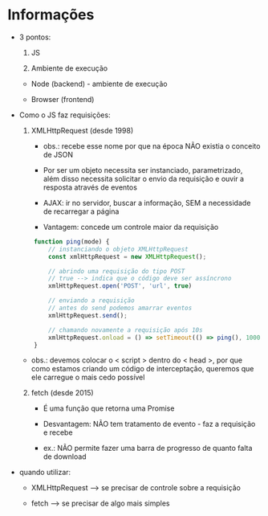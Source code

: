 # Informações

* 3 pontos:

    1. JS

    2. Ambiente de execução

    - Node (backend) - ambiente de execução

    - Browser (frontend)

* Como o JS faz requisições:

    1. XMLHttpRequest (desde 1998)

        - obs.: recebe esse nome por que na época NÃO existia o conceito de JSON

        - Por ser um objeto necessita ser instanciado, parametrizado, além disso necessita solicitar o envio da requisição e ouvir a resposta através de eventos

        - AJAX: ir no servidor, buscar a informação, SEM a necessidade de recarregar a página

        - Vantagem: concede um controle maior da requisição

    ```js
        function ping(mode) {
            // instanciando o objeto XMLHttpRequest
            const xmlHttpRequest = new XMLHttpRequest();

            // abrindo uma requisição do tipo POST
            // true --> indica que o código deve ser assíncrono
            xmlHttpRequest.open('POST', 'url', true)

            // enviando a requisição
            // antes do send podemos amarrar eventos
            xmlHttpRequest.send();

            // chamando novamente a requisição após 10s
            xmlHttpRequest.onload = () => setTimeout(() => ping(), 10000);
        }
    ```

    - obs.: devemos colocar o < script > dentro do < head >, por que como estamos criando um código de interceptação, queremos que ele carregue o mais cedo possível

    2. fetch (desde 2015)

        - É uma função que retorna uma Promise

        - Desvantagem: NÃO tem tratamento de evento - faz a requisição e recebe

        - ex.: NÃO permite fazer uma barra de progresso de quanto falta de download

* quando utilizar:

    - XMLHttpRequest --> se precisar de controle sobre a requisição

    - fetch --> se precisar de algo mais simples
